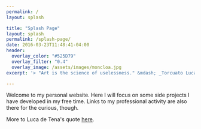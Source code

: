 ```yaml
---
permalink: /
layout: splash

title: "Splash Page"
layout: splash
permalink: /splash-page/
date: 2016-03-23T11:48:41-04:00
header:
  overlay_color: "#525D79"
  overlay_filter: "0.4"
  overlay_image: /assets/images/moncloa.jpg
excerpt: '> "Art is the science of uselessness." &mdash; _Torcuato Luca de Tena_'

---
```


Welcome to my personal website. Here I will focus on some side projects I have developed in my free time.
Links to my professional activity are also there for the curious, though.

More to Luca de Tena's quote [here](science-of-uselessness).
